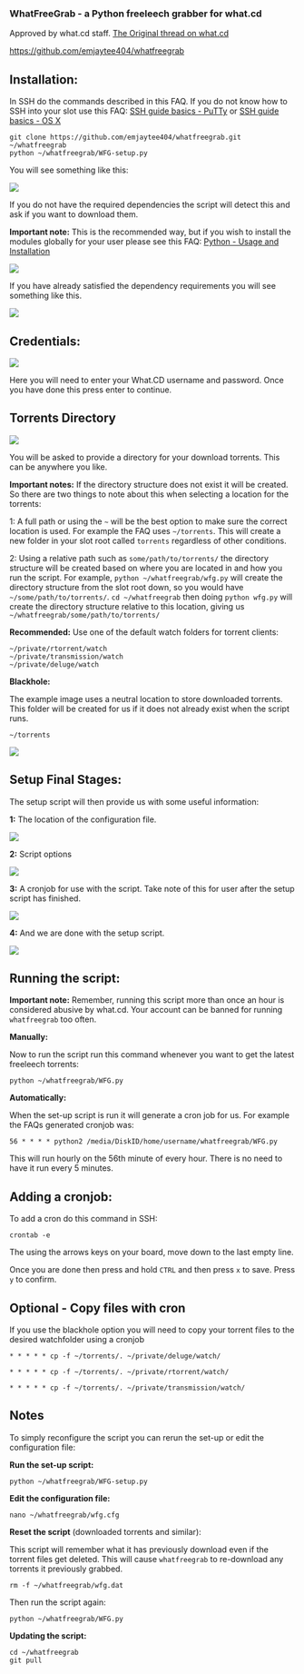 
### WhatFreeGrab - a Python freeleech grabber for what.cd

Approved by what.cd staff. [The Original thread on what.cd](https://what.cd/forums.php?action=viewthread&threadid=183793)

https://github.com/emjaytee404/whatfreegrab

Installation:
---

In SSH do the commands described in this FAQ. If you do not know how to SSH into your slot use this FAQ: [SSH guide basics - PuTTy](https://www.feralhosting.com/faq/view?question=12) or [SSH guide basics - OS X](https://www.feralhosting.com/faq/view?question=217)

~~~
git clone https://github.com/emjaytee404/whatfreegrab.git ~/whatfreegrab
python ~/whatfreegrab/WFG-setup.py
~~~

You will see something like this:

![](https://raw.github.com/feralhosting/feralfilehosting/master/Feral%20Wiki/Software/whatfreegrab/install-1.png)

If you do not have the required dependencies the script will detect this and ask if you want to download them.

**Important note:** This is the recommended way, but if you wish to install the modules globally for your user please see this FAQ: [Python - Usage and Installation](https://www.feralhosting.com/faq/view?question=204)

![](https://raw.github.com/feralhosting/feralfilehosting/master/Feral%20Wiki/Software/whatfreegrab/install-2.png)

If you have already satisfied the dependency requirements you will see something like this.

![](https://raw.github.com/feralhosting/feralfilehosting/master/Feral%20Wiki/Software/whatfreegrab/install-3.png)

Credentials:
---

![](https://raw.github.com/feralhosting/feralfilehosting/master/Feral%20Wiki/Software/whatfreegrab/credentials.png)

Here you will need to enter your What.CD username and password. Once you have done this press enter to continue.

Torrents Directory
---

![](https://raw.github.com/feralhosting/feralfilehosting/master/Feral%20Wiki/Software/whatfreegrab/target-1.png)

You will be asked to provide a directory for your download torrents. This can be anywhere you like.

**Important notes:** If the directory structure does not exist it will be created. So there are two things to note about this when selecting a location for the torrents:

1: A full path or using the `~` will be the best option to make sure the correct location is used. For example the FAQ uses `~/torrents`. This will create a new folder in your slot root called `torrents` regardless of other conditions.

2: Using a relative path such as `some/path/to/torrents/` the directory structure will be created based on where you are located in and how you run the script. For example, `python ~/whatfreegrab/wfg.py` will create the directory structure from the slot root down, so you would have `~/some/path/to/torrents/`. `cd ~/whatfreegrab` then doing `python wfg.py` will create the directory structure relative to this location, giving us `~/whatfreegrab/some/path/to/torrents/`

**Recommended:** Use one of the default watch folders for torrent clients:

~~~
~/private/rtorrent/watch
~/private/transmission/watch
~/private/deluge/watch
~~~

**Blackhole:**

The example image uses a neutral location to store downloaded torrents. This folder will be created for us if it does not already exist when the script runs.

~~~
~/torrents
~~~

![](https://raw.github.com/feralhosting/feralfilehosting/master/Feral%20Wiki/Software/whatfreegrab/target-2.png)

Setup Final Stages:
---

The setup script will then provide us with some useful information:

**1:** The location of the configuration file.

![](https://raw.github.com/feralhosting/feralfilehosting/master/Feral%20Wiki/Software/whatfreegrab/final-1.png)

**2:** Script options

![](https://raw.github.com/feralhosting/feralfilehosting/master/Feral%20Wiki/Software/whatfreegrab/final-2.png)

**3:** A cronjob for use with the script. Take note of this for user after the setup script has finished.

![](https://raw.github.com/feralhosting/feralfilehosting/master/Feral%20Wiki/Software/whatfreegrab/final-3.png)

**4:** And we are done with the setup script.

![](https://raw.github.com/feralhosting/feralfilehosting/master/Feral%20Wiki/Software/whatfreegrab/final-4.png)

Running the script:
---

**Important note:** Remember, running this script more than once an hour is considered abusive by what.cd. Your account can be banned for running `whatfreegrab` too often.

**Manually:**

Now to run the script run this command whenever you want to get the latest freeleech torrents:

~~~
python ~/whatfreegrab/WFG.py
~~~

**Automatically:**

When the set-up script is run it will generate a cron job for us. For example the FAQs generated cronjob was:

~~~
56 * * * * python2 /media/DiskID/home/username/whatfreegrab/WFG.py
~~~

This will run hourly on the 56th minute of every hour. There is no need to have it run every 5 minutes.

Adding a cronjob:
---

To add a cron do this command in SSH:

~~~
crontab -e
~~~

The using the arrows keys on your board, move down to the last empty line. 

Once you are done then press and hold `CTRL` and then press `x` to save. Press `y` to confirm.

Optional - Copy files with cron
---

If you use the blackhole option you will need to copy your torrent files to the desired watchfolder using a cronjob

~~~
* * * * * cp -f ~/torrents/. ~/private/deluge/watch/
~~~
~~~
* * * * * cp -f ~/torrents/. ~/private/rtorrent/watch/
~~~
~~~
* * * * * cp -f ~/torrents/. ~/private/transmission/watch/
~~~

Notes
---

To simply reconfigure the script you can rerun the set-up or edit the configuration file:

**Run the set-up script:**

~~~
python ~/whatfreegrab/WFG-setup.py
~~~

**Edit the configuration file:**

~~~
nano ~/whatfreegrab/wfg.cfg
~~~

**Reset the script** (downloaded torrents and similar):

This script will remember what it has previously download even if the torrent files get deleted. This will cause `whatfreegrab` to re-download any torrents it previously grabbed.

~~~
rm -f ~/whatfreegrab/wfg.dat
~~~

Then run the script again:

~~~
python ~/whatfreegrab/WFG.py
~~~

**Updating the script:**

~~~
cd ~/whatfreegrab
git pull
~~~



